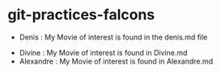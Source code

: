 # git-practices-falcons
* Denis : My Movie of interest is found in the denis.md file
- Divine : My Movie of interest is found in Divine.md
- Alexandre : My Movie of interest is found in Alexandre.md

